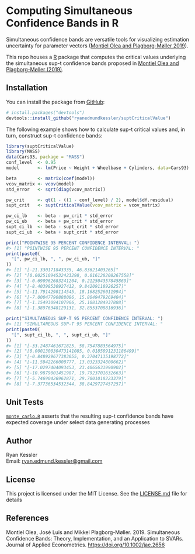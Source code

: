 
<!-- README.md is generated from README.Rmd. Please edit that file -->

# Computing Simultaneous Confidence Bands in R

Simultaneous confidence bands are versatile tools for visualizing
estimation uncertainty for parameter vectors ([Montiel Olea and
Plagborg-Møller 2019](https://doi.org/10.1002/jae.2656)).

This repo houses a [R](https://www.r-project.org/) package that computes
the critical values underlying the simultaneous sup-t confidence bands
proposed in [Montiel Olea and Plagborg-Møller
(2019)](https://doi.org/10.1002/jae.2656).

## Installation

You can install the package from [GitHub](https://github.com/):

``` r
# install.packages("devtools")
devtools::install_github("ryanedmundkessler/suptCriticalValue")
```

The following example shows how to calculate sup-t critical values and,
in turn, construct sup-t confidence bands:

``` r
library(suptCriticalValue)
library(MASS)
data(Cars93, package = "MASS")
conf_level  <- 0.95
model       <- lm(Price ~ Weight + Wheelbase + Cylinders, data=Cars93)

beta        <- matrix(coef(model))
vcov_matrix <- vcov(model)
std_error   <- sqrt(diag(vcov_matrix))

pw_crit     <- qt(1 - ((1 - conf_level) / 2), model$df.residual) 
supt_crit   <- suptCriticalValue(vcov_matrix = vcov_matrix)

pw_ci_lb    <- beta - pw_crit * std_error 
pw_ci_ub    <- beta + pw_crit * std_error 
supt_ci_lb  <- beta - supt_crit * std_error 
supt_ci_ub  <- beta + supt_crit * std_error 

print("POINTWISE 95 PERCENT CONFIDENCE INTERVAL: ")
#> [1] "POINTWISE 95 PERCENT CONFIDENCE INTERVAL: "
print(paste0(
  "[", pw_ci_lb, ", ", pw_ci_ub, "]"
))
#> [1] "[-21.330171843335, 46.83621403265]"      
#> [2] "[0.00251094532423298, 0.016128208267558]"
#> [3] "[-0.690962683241204, 0.212504357845869]" 
#> [4] "[-8.40398530927412, 9.84209118926257]"   
#> [5] "[-11.7914298114545, 18.1682526011994]"   
#> [6] "[-7.00047790888086, 15.8049479269484]"   
#> [7] "[-1.15493094107966, 25.1081284937888]"   
#> [8] "[-1.38976348129131, 32.8553708816936]"

print("SIMULTANEOUS SUP-T 95 PERCENT CONFIDENCE INTERVAL: ")
#> [1] "SIMULTANEOUS SUP-T 95 PERCENT CONFIDENCE INTERVAL: "
print(paste0(
  "[", supt_ci_lb, ", ", supt_ci_ub, "]"
))
#> [1] "[-33.2487461671825, 58.7547883564975]"     
#> [2] "[0.000130030473141085, 0.0185091231186499]"
#> [3] "[-0.848929677383055, 0.37047135198772]"    
#> [4] "[-11.5942266000777, 13.0323324800662]"     
#> [5] "[-17.0297404093453, 23.4065631990902]"     
#> [6] "[-10.9879001451987, 19.7923701632663]"     
#> [7] "[-5.74690426962871, 29.7001018223379]"     
#> [8] "[-7.37736534532344, 38.8429727457257]"
```

## Unit Tests

[`monte_carlo.R`](./inst/test/code/monte_carlo.R) asserts that the
resulting sup-t confidence bands have expected coverage under select
data generating processes

## Author

Ryan Kessler <br>Email: <ryan.edmund.kessler@gmail.com>

## License

This project is licensed under the MIT License. See the
[LICENSE.md](LICENSE.md) file for details

## References

Montiel Olea, José Luis and Mikkel Plagborg-Møller. 2019. Simultaneous
Confidence Bands: Theory, Implementation, and an Application to SVARs.
Journal of Applied Econometrics. <https://doi.org/10.1002/jae.2656>
